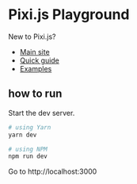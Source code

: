 # Pixi.js Playground

New to Pixi.js?

- [Main site](https://pixijs.com/)
- [Quick guide](https://pixijs.com/)
- [Examples](https://pixijs.com/)

## how to run

Start the dev server.

```bash
# using Yarn
yarn dev

# using NPM
npm run dev
```

Go to http://localhost:3000
